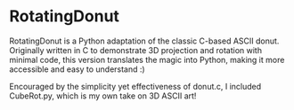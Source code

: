 # RotatingDonut

RotatingDonut is a Python adaptation of the classic C-based ASCII donut. Originally written in C to demonstrate 3D projection and rotation with minimal code, this version translates the magic into Python, making it more accessible and easy to understand :)

Encouraged by the simplicity yet effectiveness of donut.c, I included CubeRot.py, which is my own take on 3D ASCII art! 